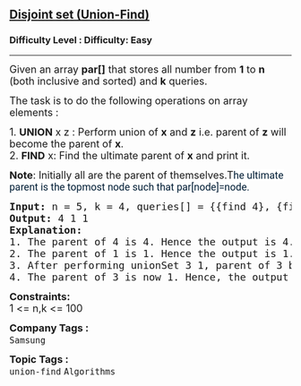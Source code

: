 <h2><a href="https://www.geeksforgeeks.org/problems/disjoint-set-union-find/1">Disjoint set (Union-Find)</a></h2><h3>Difficulty Level : Difficulty: Easy</h3><hr><div class="problems_problem_content__Xm_eO" bis_skin_checked="1"><p><span style="font-size: 18px;">Given an array <strong>par[]</strong>&nbsp;that stores all number from <strong>1</strong> to <strong>n</strong> (both inclusive and sorted) and <strong>k</strong> queries.</span></p>
<p><span style="font-size: 18px;">The task is to do the following operations on array elements :</span></p>
<p><span style="font-size: 18px;">1.&nbsp;<strong>UNION</strong> x z : Perform union of <strong>x</strong> and <strong>z</strong> i.e. parent of <strong>z</strong> will become the parent of <strong>x</strong>.<br>2.&nbsp;<strong>FIND</strong> x: Find the ultimate parent of <strong>x</strong> and print it.</span></p>
<p><span style="font-size: 18px;"><strong>Note</strong>: Initially all are the parent of themselves.T</span><span style="color: #001d35; font-family: 'Google Sans', Roboto, 'Helvetica Neue', Arial, sans-serif; font-size: 18px; background-color: #ffffff;">he ultimate parent is the topmost node such that par[node]=node.</span></p>
<pre><span style="font-size: 18px;"><strong>Input: </strong>n = 5, k = 4, queries[] = {{find 4}, {find 1}, {unionSet 3 1}, {find 3}}
<strong>Output: </strong>4 1 1
<strong>Explanation:</strong>
1. The parent of 4 is 4. Hence the output is 4.
2. The parent of 1 is 1. Hence the output is 1.
3. After performing unionSet 3 1, parent of 3 becomes 1, since, parent of 1 is currently 1 itself.
4. The parent of 3 is now 1. Hence, the output is 1.</span>
</pre>
<p><span style="font-size: 18px;"><strong>Constraints:</strong><br>1 &lt;= n,k &lt;= 100</span></p></div><p><span style=font-size:18px><strong>Company Tags : </strong><br><code>Samsung</code>&nbsp;<br><p><span style=font-size:18px><strong>Topic Tags : </strong><br><code>union-find</code>&nbsp;<code>Algorithms</code>&nbsp;